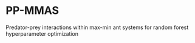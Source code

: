 # PP-MMAS
Predator-prey interactions within max-min ant systems for random forest hyperparameter optimization
